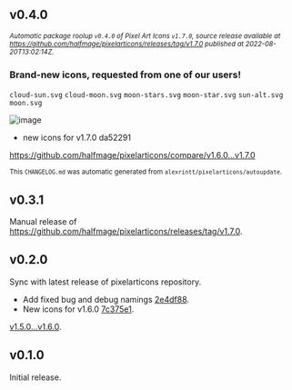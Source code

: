 ## v0.4.0

<sub>_Automatic package roolup `v0.4.0` of Pixel Art Icons `v1.7.0`, source release available at https://github.com/halfmage/pixelarticons/releases/tag/v1.7.0 published at 2022-08-20T13:02:14Z._</sub>

### Brand-new icons, requested from one of our users!

`cloud-sun.svg` `cloud-moon.svg` `moon-stars.svg` `moon-star.svg` `sun-alt.svg` `moon.svg`

![image](https://user-images.githubusercontent.com/1880485/185747272-4659697d-2ee3-4632-9f16-fb7243373a16.png)

- new icons for v1.7.0  da52291

https://github.com/halfmage/pixelarticons/compare/v1.6.0...v1.7.0

<sub>This `CHANGELOG.md` was automatic generated from `alexrintt/pixelarticons/autoupdate`.</sub>

## v0.3.1

Manual release of https://github.com/halfmage/pixelarticons/releases/tag/v1.7.0.

## v0.2.0

Sync with latest release of pixelarticons repository.

- Add fixed bug and debug namings [2e4df88](https://github.com/halfmage/pixelarticons/commit/2e4df880618fc91d92729e7fa990eb00a6fa9683).
- New icons for v1.6.0 [7c375e1](https://github.com/halfmage/pixelarticons/commit/7c375e1f3cca7e58a2252c094914076965040c12).

[v1.5.0...v1.6.0](https://github.com/halfmage/pixelarticons/compare/v1.5.0...v1.6.0).

## v0.1.0

Initial release.